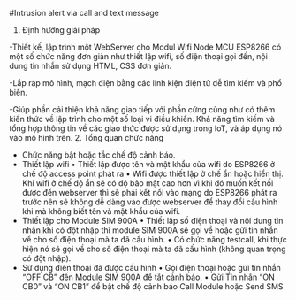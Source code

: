 #Intrusion alert via call and text message 
1. Định hướng giải pháp

-Thiết kế, lập trình một WebServer cho Modul Wifi Node MCU ESP8266 có một số chức năng đơn giản như thiết lập wifi, số điện thoại gọi đến, nội dung tin nhắn sử dụng HTML, CSS đơn giản. 

-Lắp ráp mô hình, mạch điện bằng các linh kiện điện tử dễ tìm kiếm và phổ biến.

-Giúp phần cải thiện khả năng giao tiếp với phần cứng cũng như có thêm kiến thức về lập trình cho một số loại vi điều khiển. Khả năng tìm kiếm và tổng hợp thông tin về các giao thức được sử dụng trong IoT, và áp dụng nó vào mô hình trên.
2. Tổng quan chức năng
-	Chức năng bật hoặc tắc chế độ cảnh báo.
-	Thiết lập wifi
•	Thiết lập được tên và mật khẩu của wifi do ESP8266 ở chế độ access point phát ra
•	Wifi được thiết lập ở chế ẩn hoặc hiển thị. Khi wifi ở chế độ ẩn sẽ có độ bảo mật cao hơn vì khi đó muốn kết nối được đến webserver thì sẽ phải kết nối vào mạng do ESP8266 phát ra trước nên sẽ không dễ dàng vào được webserver để thay đổi cấu hình khi mà không biết tên và mật khẩu của wifi.
-	Thiết lập cho Module SIM 900A
•	Thiết lập số điện thoại và nội dung tin nhắn khi có đột nhập thì module SIM 900A sẽ gọi về hoặc gửi tin nhắn về cho số điện thoại mà ta đã cấu hình.
•	Có chức năng testcall, khi thực hiện nó sẽ gọi về cho số điện thoại mà ta đã cấu hình (không quan trọng có đột nhập).
-	Sử dụng điên thoại đã được cấu hình 
•	Gọi điện thoại hoặc gửi tin nhắn “OFF CB” đến Module SIM 900A để tắt cảnh báo.
•	Gửi Tin nhắn “ON CB0” và “ON CB1” để bật chế độ cảnh báo Call Module hoặc Send SMS 
